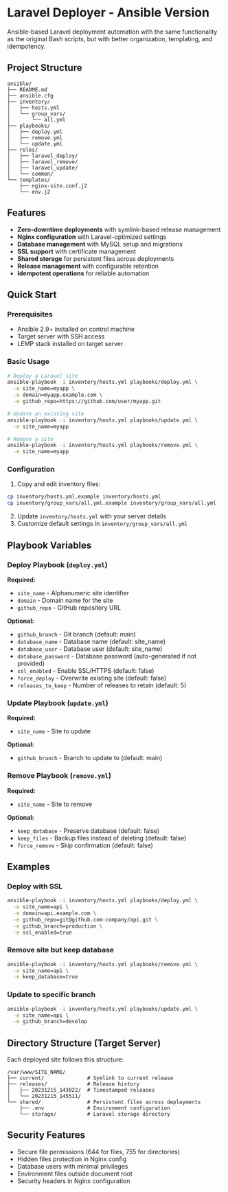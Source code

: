# Laravel Deployer - Ansible Version

Ansible-based Laravel deployment automation with the same functionality as the original Bash scripts, but with better organization, templating, and idempotency.

## Project Structure

```
ansible/
├── README.md
├── ansible.cfg
├── inventory/
│   ├── hosts.yml
│   └── group_vars/
│       └── all.yml
├── playbooks/
│   ├── deploy.yml
│   ├── remove.yml
│   └── update.yml
├── roles/
│   ├── laravel_deploy/
│   ├── laravel_remove/
│   ├── laravel_update/
│   └── common/
└── templates/
    ├── nginx-site.conf.j2
    └── env.j2

```

## Features

- **Zero-downtime deployments** with symlink-based release management
- **Nginx configuration** with Laravel-optimized settings
- **Database management** with MySQL setup and migrations
- **SSL support** with certificate management
- **Shared storage** for persistent files across deployments
- **Release management** with configurable retention
- **Idempotent operations** for reliable automation

## Quick Start

### Prerequisites

- Ansible 2.9+ installed on control machine
- Target server with SSH access
- LEMP stack installed on target server

### Basic Usage

```bash
# Deploy a Laravel site
ansible-playbook -i inventory/hosts.yml playbooks/deploy.yml \
  -e site_name=myapp \
  -e domain=myapp.example.com \
  -e github_repo=https://github.com/user/myapp.git

# Update an existing site
ansible-playbook -i inventory/hosts.yml playbooks/update.yml \
  -e site_name=myapp

# Remove a site
ansible-playbook -i inventory/hosts.yml playbooks/remove.yml \
  -e site_name=myapp
```

### Configuration

1. Copy and edit inventory files:
```bash
cp inventory/hosts.yml.example inventory/hosts.yml
cp inventory/group_vars/all.yml.example inventory/group_vars/all.yml
```

2. Update `inventory/hosts.yml` with your server details
3. Customize default settings in `inventory/group_vars/all.yml`

## Playbook Variables

### Deploy Playbook (`deploy.yml`)

**Required:**
- `site_name` - Alphanumeric site identifier
- `domain` - Domain name for the site
- `github_repo` - GitHub repository URL

**Optional:**
- `github_branch` - Git branch (default: main)
- `database_name` - Database name (default: site_name)
- `database_user` - Database user (default: site_name)
- `database_password` - Database password (auto-generated if not provided)
- `ssl_enabled` - Enable SSL/HTTPS (default: false)
- `force_deploy` - Overwrite existing site (default: false)
- `releases_to_keep` - Number of releases to retain (default: 5)

### Update Playbook (`update.yml`)

**Required:**
- `site_name` - Site to update

**Optional:**
- `github_branch` - Branch to update to (default: main)

### Remove Playbook (`remove.yml`)

**Required:**
- `site_name` - Site to remove

**Optional:**
- `keep_database` - Preserve database (default: false)
- `keep_files` - Backup files instead of deleting (default: false)
- `force_remove` - Skip confirmation (default: false)

## Examples

### Deploy with SSL
```bash
ansible-playbook -i inventory/hosts.yml playbooks/deploy.yml \
  -e site_name=api \
  -e domain=api.example.com \
  -e github_repo=git@github.com:company/api.git \
  -e github_branch=production \
  -e ssl_enabled=true
```

### Remove site but keep database
```bash
ansible-playbook -i inventory/hosts.yml playbooks/remove.yml \
  -e site_name=api \
  -e keep_database=true
```

### Update to specific branch
```bash
ansible-playbook -i inventory/hosts.yml playbooks/update.yml \
  -e site_name=api \
  -e github_branch=develop
```

## Directory Structure (Target Server)

Each deployed site follows this structure:

```
/var/www/SITE_NAME/
├── current/              # Symlink to current release
├── releases/             # Release history
│   ├── 20231215_143022/  # Timestamped releases
│   └── 20231215_145511/
└── shared/               # Persistent files across deployments
    ├── .env              # Environment configuration
    └── storage/          # Laravel storage directory
```

## Security Features

- Secure file permissions (644 for files, 755 for directories)
- Hidden files protection in Nginx config
- Database users with minimal privileges
- Environment files outside document root
- Security headers in Nginx configuration